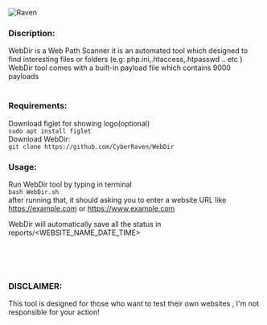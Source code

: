![Raven](https://user-images.githubusercontent.com/77549466/107131953-34108300-68ec-11eb-8bcf-3ab32f1ed741.jpg)

### **Discription:**<br/>
WebDir is a Web Path Scanner it is an automated tool which designed to find interesting files or folders (e.g: php.ini,.htaccess,.htpasswd .. etc )<br/>
WebDir tool comes with a built-in payload file which contains 9000 payloads <br/><br/>

### **Requirements:**<br/>
Download figlet for showing logo(optional)<br/>
`sudo apt install figlet`<br/>
Download WebDir:<br/>
`git clone https://github.com/CyberRaven/WebDir`<br/>

### **Usage:**<br/>
Run WebDir tool by typing in terminal<br/>
`bash WebDir.sh`<br/>
after running that, it should asking you to enter a website URL like https://example.com or https://www.example.com<br/>

WebDir will automatically save all the status in reports/<WEBSITE_NAME_DATE_TIME><br/><br/>


<br/><br/>
### **DISCLAIMER:**<br/>
This tool is designed for those who want to test their own websites , I'm not responsible for your action!
